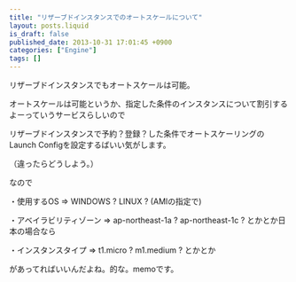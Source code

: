 ```yaml
---
title: "リザーブドインスタンスでのオートスケールについて"
layout: posts.liquid
is_draft: false
published_date: 2013-10-31 17:01:45 +0900
categories: ["Engine"]
tags: []
---
```


リザーブドインスタンスでもオートスケールは可能。

オートスケールは可能というか、指定した条件のインスタンスについて割引するよーっていうサービスらしいので  
  
リザーブドインスタンスで予約？登録？した条件でオートスケーリングのLaunch Configを設定するばいい気がします。  
  
（違ったらどうしよう。）

なので  
  
・使用するOS =\> WINDOWS&nbsp;? LINUX&nbsp;? (AMIの指定で)  
  
・アベイラビリティゾーン =\> ap-northeast-1a&nbsp;? ap-northeast-1c&nbsp;? とかとか日本の場合なら  
  
・インスタンスタイプ =\> t1.micro&nbsp;? m1.medium&nbsp;? とかとか

があってればいいんだよね。的な。memoです。


